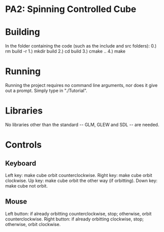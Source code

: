 # PA2: Spinning Controlled Cube

# Building

In the folder containing the code (such as the include and src folders):
0.) rm build -r
1.) mkdir build
2.) cd build
3.) cmake ..
4.) make

# Running

Running the project requires no command line arguments, nor does it give out a prompt. Simply type in "./Tutorial".

# Libraries

No libraries other than the standard -- GLM, GLEW and SDL -- are needed.

# Controls

## Keyboard

Left key: make cube orbit counterclockwise.
Right key: make cube orbit clockwise.
Up key: make cube orbit the other way (if orbitting).
Down key: make cube not orbit.

## Mouse

Left button: if already orbitting counterclockwise, stop; otherwise, orbit counterclockwise.
Right button: if already orbitting clockwise, stop; otherwise, orbit clockwise.

